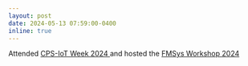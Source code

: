 ```yaml
---
layout: post
date: 2024-05-13 07:59:00-0400
inline: true
---
```


Attended <a href="https://cps-iot-week2024.ie.cuhk.edu.hk/" target="_blank" rel="noopener noreferrer"> CPS-IoT Week 2024 </a> and hosted the <a href="https://fmsys24.github.io/" target="_blank" rel="noopener noreferrer"> FMSys Workshop 2024 </a>